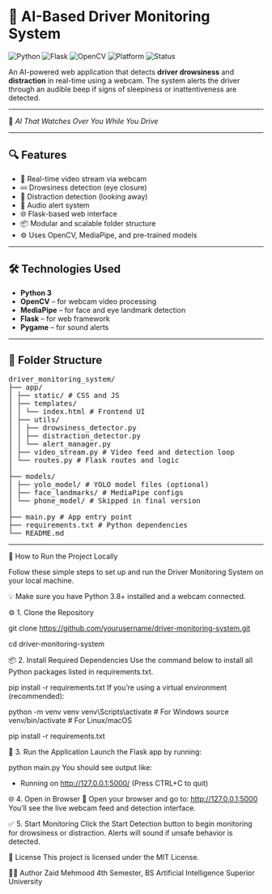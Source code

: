 # 🚗 AI-Based Driver Monitoring System

![Python](https://img.shields.io/badge/Python-3.9-blue?logo=python)
![Flask](https://img.shields.io/badge/Flask-Web%20Framework-green?logo=flask)
![OpenCV](https://img.shields.io/badge/OpenCV-RealTime-red?logo=opencv)
![Platform](https://img.shields.io/badge/Platform-Windows%20%7C%20Linux-orange)
![Status](https://img.shields.io/badge/Status-Complete-brightgreen)

An AI-powered web application that detects **driver drowsiness** and **distraction** in real-time using a webcam. The system alerts the driver through an audible beep if signs of sleepiness or inattentiveness are detected.

---
🚗 *AI That Watches Over You While You Drive*

---

## 🔍 Features

- 🎥 Real-time video stream via webcam
- 💤 Drowsiness detection (eye closure)
- 👀 Distraction detection (looking away)
- 🔔 Audio alert system
- 🌐 Flask-based web interface
- 📦 Modular and scalable folder structure
- ⚙️ Uses OpenCV, MediaPipe, and pre-trained models

---

## 🛠️ Technologies Used

- **Python 3**
- **OpenCV** – for webcam video processing
- **MediaPipe** – for face and eye landmark detection
- **Flask** – for web framework
- **Pygame** – for sound alerts

---

## 📁 Folder Structure
<pre>driver_monitoring_system/
├── app/
│ ├── static/ # CSS and JS 
│ ├── templates/
│ │ └── index.html # Frontend UI
│ ├── utils/
│ │ ├── drowsiness_detector.py
│ │ ├── distraction_detector.py
│ │ └── alert_manager.py
│ ├── video_stream.py # Video feed and detection loop
│ └── routes.py # Flask routes and logic
│
├── models/
│ ├── yolo_model/ # YOLO model files (optional)
│ ├── face_landmarks/ # MediaPipe configs
│ └── phone_model/ # Skipped in final version
│
├── main.py # App entry point
├── requirements.txt # Python dependencies
└── README.md</pre>
---

🚀 How to Run the Project Locally

Follow these simple steps to set up and run the Driver Monitoring System on your local machine.

💡 Make sure you have Python 3.8+ installed and a webcam connected.

⚙️ 1. Clone the Repository

git clone https://github.com/yourusername/driver-monitoring-system.git

cd driver-monitoring-system

📦 2. Install Required Dependencies
Use the command below to install all Python packages listed in requirements.txt.

pip install -r requirements.txt
If you’re using a virtual environment (recommended):

python -m venv venv
venv\Scripts\activate  # For Windows
source venv/bin/activate  # For Linux/macOS

pip install -r requirements.txt

🧠 3. Run the Application
Launch the Flask app by running:

python main.py
You should see output like:
 * Running on http://127.0.0.1:5000/ (Press CTRL+C to quit)

🌐 4. Open in Browser
🔗 Open your browser and go to:
http://127.0.0.1:5000
You’ll see the live webcam feed and detection interface.

✅ 5. Start Monitoring
Click the Start Detection button to begin monitoring for drowsiness or distraction.
Alerts will sound if unsafe behavior is detected.

📄 License
This project is licensed under the MIT License.

🙋‍♂️ Author
Zaid Mehmood
4th Semester, BS Artificial Intelligence
Superior University
